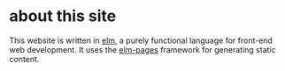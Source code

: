 # about this site

This website is written in [elm](https://elm-lang.org/), a purely functional language 
for front-end web development. It uses the [elm-pages](https://elm-pages.com) framework
for generating static content.